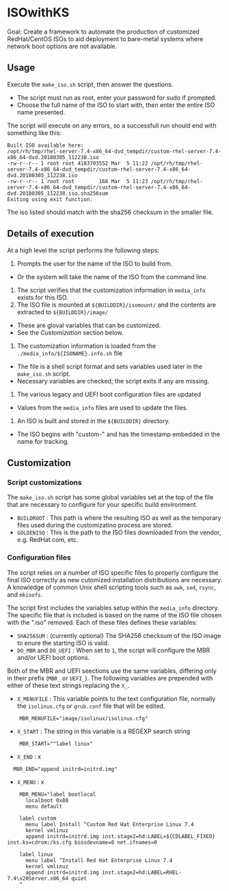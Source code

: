 # ISOwithKS

Goal: Create a framework to automate the production of customized RedHat/CentOS ISOs to aid deployment to bare-metal systems where network boot options are not available.

## Usage

Execute the ```make_iso.sh``` script, then answer the questions.

 * The script must run as root, enter your password for sudo if prompted.
 * Choose the full name of the ISO to start with, then enter the entire ISO name presented.

The script will execute on any errors, so a successfull run should end with something like this:

    Built ISO available here:
    /opt/rh/tmp/rhel-server-7.4-x86_64-dvd_tempdir/custom-rhel-server-7.4-x86_64-dvd.20180305_112238.iso
    -rw-r--r-- 1 root root 4183703552 Mar  5 11:22 /opt/rh/tmp/rhel-server-7.4-x86_64-dvd_tempdir/custom-rhel-server-7.4-x86_64-dvd.20180305_112238.iso
    -rw-r--r-- 1 root root        168 Mar  5 11:23 /opt/rh/tmp/rhel-server-7.4-x86_64-dvd_tempdir/custom-rhel-server-7.4-x86_64-dvd.20180305_112238.iso.sha256sum
    Exiting using exit function.

The iso listed should match with the sha256 checksum in the smaller file.

## Details of execution

At a high level the script performs the following steps:

1. Prompts the user for the name of the ISO to build from.
* Or the system will take the name of the ISO from the command line.
1. The script verifies that the customization information in ```media_info``` exists for this ISO.
1. The ISO file is mounted at ```${BUILDDIR}/isomount/``` and the contents are extracted to ```${BUILDDIR}/image/```
* These are gloval variables that can be customized.
* See the *Customization* section below.
1. The customization information is loaded from the ```./media_info/${ISONAME}.info.sh``` file
* The file is a shell script format and sets variables used later in the ```make_iso.sh``` script.
* Necessary variables are checked; the script exits if any are missing.
1. The various legacy and UEFI boot configuration files are updated
* Values from the ```media_info``` files are used to update the files.
1. An ISO is built and stored in the ```${BUILDDIR}``` directory.
* The ISO begins with "custom-" and has the timestamp embedded in the name for tracking.

## Customization

### Script customizations

The ```make_iso.sh``` script has some global variables set at the top of the file that are necessary to configure for your specific build environment.

* ```BUILDROOT``` : This path is where the resulting ISO as well as the temporary files used during the customizatino process are stored.
* ```GOLDENISO``` : This is the path to the ISO files downloaded from the vendor, e.g. RedHat.com, etc.

### Configuration files

The script relies on a number of ISO specific files to properly configure the final ISO correctly as new cutomized installation distributions are necessary.  A knowledge of common Unix shell scripting tools such as ```awk```, ```sed```, ```rsync```, and ```mkisofs```.

The script first includes the variables setup within the ```media_info``` directory.  The specific file that is included is based on the name of the ISO file chosen with the ".iso" removed.  Each of these files defines these variables:

* ```SHA256SUM``` : (currently optional) The SHA256 checksum of the ISO image to enure the starting ISO is valid.
* ```DO_MBR``` and ```DO_UEFI``` : When set to ```1```, the script will configure the MBR and/or UEFI boot options.

Both of the MBR and UEFI seections use the same variables, differing only in their prefix (```MBR_``` or ```UEFI_```).  The following variables are prepended with either of these text strings replacing the ```X_```.

* ```X_MENUFILE``` : This variable points to the text configuration file, normally the ```isolinux.cfg``` or ```grub.conf``` file that will be edited.
```
    MBR_MENUFILE="image/isolinux/isolinux.cfg"
```
* ```X_START``` : The string in this variable is a REGEXP search string
```
    MBR_START="^label linux"
```
* ```X_END``` : x
 ```
   MBR_END="append initrd=initrd.img"
```
* ```X_MENU``` : x
```
    MBR_MENU="label bootlocal
      localboot 0x80
      menu default

    label custom
      menu label Install ^Custom Red Hat Enterprise Linux 7.4
      kernel vmlinuz
      append initrd=initrd.img inst.stage2=hd:LABEL=${CDLABEL_FIXED} inst.ks=cdrom:/ks.cfg biosdevname=0 net.ifnames=0

    label linux
      menu label ^Install Red Hat Enterprise Linux 7.4
      kernel vmlinuz
      append initrd=initrd.img inst.stage2=hd:LABEL=RHEL-7.4\x20Server.x86_64 quiet
    "
```
